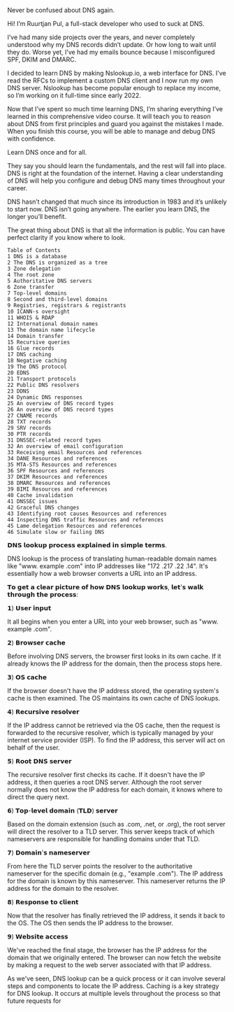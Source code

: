 Never be confused about DNS again.

Hi! I’m Ruurtjan Pul, a full-stack developer who used to suck at DNS.

I’ve had many side projects over the years, and never completely understood why my DNS records didn’t update. 
Or how long to wait until they do. Worse yet, I’ve had my emails bounce because I misconfigured SPF, DKIM and DMARC.

I decided to learn DNS by making Nslookup.io, a web interface for DNS. I’ve read the RFCs to implement a custom 
DNS client and I now run my own DNS server. Nslookup has become popular enough to replace my income, so I’m working 
on it full-time since early 2022.

Now that I’ve spent so much time learning DNS, I’m sharing everything I’ve learned in this comprehensive video course. 
It will teach you to reason about DNS from first principles and guard you against the mistakes I made. When you finish this 
course, you will be able to manage and debug DNS with confidence.

Learn DNS once and for all.

They say you should learn the fundamentals, and the rest will fall into place. DNS is right at the foundation 
of the internet. Having a clear understanding of DNS will help you configure and debug DNS many times throughout your career.

DNS hasn’t changed that much since its introduction in 1983 and it’s unlikely to start now. DNS isn’t going anywhere. 
The earlier you learn DNS, the longer you’ll benefit.

The great thing about DNS is that all the information is public. You can have perfect clarity if you know where to look.

```ascii
Table of Contents
1 DNS is a database
2 The DNS is organized as a tree
3 Zone delegation
4 The root zone
5 Authoritative DNS servers
6 Zone transfer
7 Top-level domains
8 Second and third-level domains
9 Registries, registrars & registrants
10 ICANN-s oversight
11 WHOIS & RDAP
12 International domain names
13 The domain name lifecycle
14 Domain transfer
15 Recursive queries
16 Glue records
17 DNS caching
18 Negative caching
19 The DNS protocol
20 EDNS
21 Transport protocols
22 Public DNS resolvers
23 DDNS
24 Dynamic DNS responses
25 An overview of DNS record types
26 An overview of DNS record types
27 CNAME records
28 TXT records
29 SRV records
30 PTR records
31 DNSSEC-related record types
32 An overview of email configuration
33 Receiving email Resources and references
34 DANE Resources and references
35 MTA-STS Resources and references
36 SPF Resources and references
37 DKIM Resources and references
38 DMARC Resources and references
39 BIMI Resources and references
40 Cache invalidation
41 DNSSEC issues
42 Graceful DNS changes
43 Identifying root causes Resources and references
44 Inspecting DNS traffic Resources and references
45 Lame delegation Resources and references
46 Simulate slow or failing DNS
```


𝗗𝗡𝗦 𝗹𝗼𝗼𝗸𝘂𝗽 𝗽𝗿𝗼𝗰𝗲𝘀𝘀 𝗲𝘅𝗽𝗹𝗮𝗶𝗻𝗲𝗱 𝗶𝗻 𝘀𝗶𝗺𝗽𝗹𝗲 𝘁𝗲𝗿𝗺𝘀.

DNS lookup is the process of translating human-readable domain names like "www. example .com" into IP addresses like "172 .217 .22 .14". It's essentially how a web browser converts a URL into an IP address.

𝗧𝗼 𝗴𝗲𝘁 𝗮 𝗰𝗹𝗲𝗮𝗿 𝗽𝗶𝗰𝘁𝘂𝗿𝗲 𝗼𝗳 𝗵𝗼𝘄 𝗗𝗡𝗦 𝗹𝗼𝗼𝗸𝘂𝗽 𝘄𝗼𝗿𝗸𝘀, 𝗹𝗲𝘁'𝘀 𝘄𝗮𝗹𝗸 𝘁𝗵𝗿𝗼𝘂𝗴𝗵 𝘁𝗵𝗲 𝗽𝗿𝗼𝗰𝗲𝘀𝘀:

𝟭) 𝗨𝘀𝗲𝗿 𝗶𝗻𝗽𝘂𝘁

It all begins when you enter a URL into your web browser, such as "www. example .com".

𝟮) 𝗕𝗿𝗼𝘄𝘀𝗲𝗿 𝗰𝗮𝗰𝗵𝗲

Before involving DNS servers, the browser first looks in its own cache. If it already knows the IP address for the domain, then the process stops here.

𝟯) 𝗢𝗦 𝗰𝗮𝗰𝗵𝗲

If the browser doesn't have the IP address stored, the operating system's cache is then examined. The OS maintains its own cache of DNS lookups.

𝟰) 𝗥𝗲𝗰𝘂𝗿𝘀𝗶𝘃𝗲 𝗿𝗲𝘀𝗼𝗹𝘃𝗲𝗿

If the IP address cannot be retrieved via the OS cache, then the request is forwarded to the recursive resolver, which is typically managed by your internet service provider (ISP). To find the IP address, this server will act on behalf of the user.

𝟱) 𝗥𝗼𝗼𝘁 𝗗𝗡𝗦 𝘀𝗲𝗿𝘃𝗲𝗿

The recursive resolver first checks its cache. If it doesn't have the IP address, it then queries a root DNS server. Although the root server normally does not know the IP address for each domain, it knows where to direct the query next.

𝟲) 𝗧𝗼𝗽-𝗹𝗲𝘃𝗲𝗹 𝗱𝗼𝗺𝗮𝗶𝗻 (𝗧𝗟𝗗) 𝘀𝗲𝗿𝘃𝗲𝗿

Based on the domain extension (such as .com, .net, or .org), the root server will direct the resolver to a TLD server. This server keeps track of which nameservers are responsible for handling domains under that TLD.

𝟳) 𝗗𝗼𝗺𝗮𝗶𝗻'𝘀 𝗻𝗮𝗺𝗲𝘀𝗲𝗿𝘃𝗲𝗿

From here the TLD server points the resolver to the authoritative nameserver for the specific domain (e.g., "example .com"). The IP address for the domain is known by this nameserver. This nameserver returns the IP address for the domain to the resolver.

𝟴) 𝗥𝗲𝘀𝗽𝗼𝗻𝘀𝗲 𝘁𝗼 𝗰𝗹𝗶𝗲𝗻𝘁

Now that the resolver has finally retrieved the IP address, it sends it back to the OS. The OS then sends the IP address to the browser.

𝟵) 𝗪𝗲𝗯𝘀𝗶𝘁𝗲 𝗮𝗰𝗰𝗲𝘀𝘀

We've reached the final stage, the browser has the IP address for the domain that we originally entered. The browser can now fetch the website by making a request to the web server associated with that IP address.

As we've seen, DNS lookup can be a quick process or it can involve several steps and components to locate the IP address. Caching is a key strategy for DNS lookup. It occurs at multiple levels throughout the process so that future requests for 